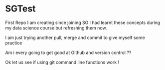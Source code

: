 # SGTest
First Repo I am creating since joining SG
I had learnt these concepts during my data science course but refreshing them now.

I am just trying another pull, merge and commit to give myself some practice

Am i every going to get good at Github and version control ??

Ok let us see if using git command line functions work !
